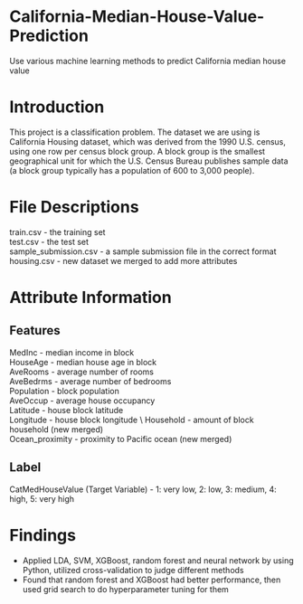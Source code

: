 # California-Median-House-Value-Prediction
Use various machine learning methods to predict California median house value

# Introduction
This project is a classification problem. The dataset we are using is California Housing dataset, which was derived from the 1990 U.S. census, using one row per census block group. A block group is the smallest geographical unit for which the U.S. Census Bureau publishes sample data (a block group typically has a population of 600 to 3,000 people).

# File Descriptions
train.csv - the training set \
test.csv - the test set \
sample_submission.csv - a sample submission file in the correct format \
housing.csv - new dataset we merged to add more attributes 

# Attribute Information

## Features
MedInc - median income in block \
HouseAge - median house age in block \
AveRooms - average number of rooms \
AveBedrms - average number of bedrooms \
Population - block population \
AveOccup - average house occupancy \
Latitude - house block latitude \
Longitude - house block longitude \ 
Household - amount of block household (new merged) \
Ocean_proximity - proximity to Pacific ocean (new merged) 

## Label
CatMedHouseValue (Target Variable) - 1: very low, 2: low, 3: medium, 4: high, 5: very high

# Findings
- Applied LDA, SVM, XGBoost, random forest and neural network by using Python, utilized cross-validation to judge different methods 
- Found that random forest and XGBoost had better performance, then used grid search to do hyperparameter tuning for them

